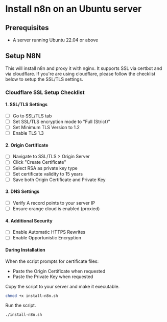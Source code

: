 # Install n8n on an Ubuntu server

## Prerequisites

- A server running Ubuntu 22.04 or above

## Setup N8N

This will install n8n and proxy it with nginx. It supports SSL via certbot and via cloudflare. If you're are using cloudflare, please follow the checklist below to setup the SSL/TLS settings.

### Cloudflare SSL Setup Checklist

#### 1. SSL/TLS Settings

- [ ] Go to SSL/TLS tab
- [ ] Set SSL/TLS encryption mode to "Full (Strict)"
- [ ] Set Minimum TLS Version to 1.2
- [ ] Enable TLS 1.3

#### 2. Origin Certificate

- [ ] Navigate to SSL/TLS > Origin Server
- [ ] Click "Create Certificate"
- [ ] Select RSA as private key type
- [ ] Set certificate validity to 15 years
- [ ] Save both Origin Certificate and Private Key

#### 3. DNS Settings

- [ ] Verify A record points to your server IP
- [ ] Ensure orange cloud is enabled (proxied)

#### 4. Additional Security

- [ ] Enable Automatic HTTPS Rewrites
- [ ] Enable Opportunistic Encryption

#### During Installation

When the script prompts for certificate files:

- Paste the Origin Certificate when requested
- Paste the Private Key when requested

Copy the script to your server and make it executable.

```bash
chmod +x install-n8n.sh
```

Run the script.

```bash
./install-n8n.sh
```